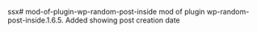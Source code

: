 ssx# mod-of-plugin-wp-random-post-inside
mod of plugin wp-random-post-inside.1.6.5. Added showing post creation date
